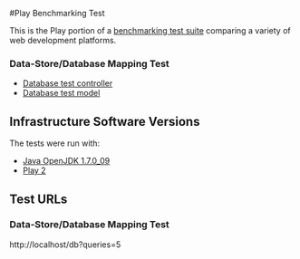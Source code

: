 #Play Benchmarking Test

This is the Play portion of a [benchmarking test suite](../) comparing a variety of web development platforms.

### Data-Store/Database Mapping Test

* [Database test controller](app/controllers/Application.scala)
* [Database test model](app/models/World.scala)

## Infrastructure Software Versions
The tests were run with:

* [Java OpenJDK 1.7.0_09](http://openjdk.java.net/)
* [Play 2](http://http://www.playframework.com/)

## Test URLs

### Data-Store/Database Mapping Test

http://localhost/db?queries=5
